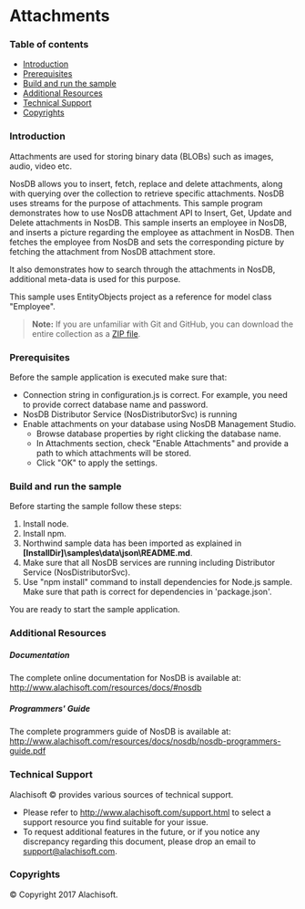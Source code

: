 ﻿# Attachments

### Table of contents

* [Introduction](#introduction)
* [Prerequisites](#prerequisites)
* [Build and run the sample](#build-and-run-the-sample)
* [Additional Resources](#additional-resources)
* [Technical Support](#technical-support)
* [Copyrights](#copyrights)

### Introduction

Attachments are used for storing binary data (BLOBs) such as images, audio, video etc.

NosDB allows you to insert, fetch, replace and delete attachments, along with querying over the collection to retrieve specific attachments. NosDB uses streams for the purpose of attachments.
This sample program demonstrates how to use NosDB attachment API to Insert, Get, Update and Delete attachments in NosDB. This sample inserts an employee in NosDB, and inserts a picture regarding the employee as attachment in NosDB. Then fetches the employee from NosDB and sets the corresponding picture by fetching the attachment from NosDB attachment store.

It also demonstrates how to search through the attachments in NosDB, additional meta-data is used for this purpose.

This sample uses EntityObjects project as a reference for model class "Employee".

> **Note:** If you are unfamiliar with Git and GitHub, you can download the entire collection as a 
> [ZIP file](https://github.com/Alachisoft/NosDB-Samples/archive/master.zip).

### Prerequisites
Before the sample application is executed make sure that:

- Connection string in configuration.js is correct. For example, you need to provide correct database name and password.
- NosDB Distributor Service (NosDistributorSvc) is running
- Enable attachments on your database using NosDB Management Studio.
	- Browse database properties by right clicking the database name.
	- In Attachments section, check "Enable Attachments" and provide a path to which attachments will be stored.
	- Click "OK" to apply the settings.

### Build and run the sample

Before starting the sample follow these steps:
1.	Install node.
2.  Install npm.
3. 	Northwind sample data has been imported as explained in **[InstallDir]\samples\data\json\README&#46;md**.
4.  Make sure that all NosDB services are running including Distributor Service (NosDistributorSvc). 
5.  Use "npm install" command to install dependencies for Node.js sample. Make sure that path is correct for dependencies in 'package.json'.
	
You are ready to start the sample application.

### Additional Resources

##### Documentation
The complete online documentation for NosDB is available at:
http://www.alachisoft.com/resources/docs/#nosdb

##### Programmers' Guide
The complete programmers guide of NosDB is available at:
http://www.alachisoft.com/resources/docs/nosdb/nosdb-programmers-guide.pdf

### Technical Support

Alachisoft © provides various sources of technical support. 

- Please refer to http://www.alachisoft.com/support.html to select a support resource you find suitable for your issue.
- To request additional features in the future, or if you notice any discrepancy regarding this document, please drop an email to [support@alachisoft.com](mailto:support@alachisoft.com).

### Copyrights

© Copyright 2017 Alachisoft. 